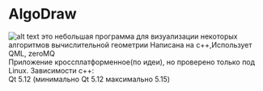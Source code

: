 # AlgoDraw
![alt text](https://github.com/Pin80/DatasetNavigator2/blob/master/demo.png?raw=true)
это небольшая программа для визуализации некоторых алгоритмов вычислительной геометрии
Написана на c++,Использует QML, zeroMQ   
Приложение кроссплатформенное(по идеи), но проверено только под Linux. 
Зависимости c++:  
        Qt 5.12 (минимально Qt 5.12 максимально 5.15)  

    

